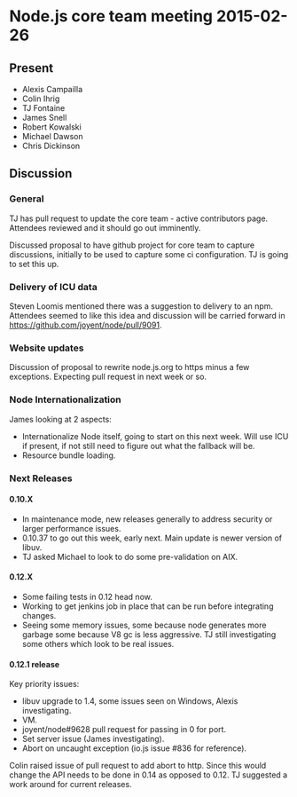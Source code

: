 # Node.js core team meeting 2015-02-26

## Present

- Alexis Campailla
- Colin Ihrig
- TJ Fontaine
- James Snell
- Robert Kowalski
- Michael Dawson
- Chris Dickinson

## Discussion

### General

TJ has pull request to update the core team - active contributors page.
Attendees reviewed and it should go out imminently.

Discussed proposal to have github project for core team to capture
discussions, initially to be used to capture some ci configuration. TJ is
going to set this up.

### Delivery of ICU data

Steven Loomis mentioned there was a suggestion to delivery to an npm.
Attendees seemed to like this idea and discussion will be carried forward in
https://github.com/joyent/node/pull/9091.

### Website updates

Discussion of proposal to rewrite node.js.org to https minus a few exceptions.
Expecting pull request in next week or so.

### Node Internationalization

James looking at 2 aspects:

* Internationalize Node itself, going to start on this next week.  Will use ICU
if present, if not still need to figure out what the fallback will be.
* Resource bundle loading.

### Next Releases

#### 0.10.X

* In maintenance mode, new releases generally to  address security or larger
performance issues.
* 0.10.37 to go out this week, early next.  Main update is newer version of
libuv.
* TJ asked Michael to look to do some pre-validation on AIX.

#### 0.12.X

* Some failing tests in 0.12 head now.
* Working to get jenkins job in place that can be run before integrating
changes.
* Seeing some memory issues, some because node generates more garbage some
because V8 gc is less aggressive. TJ still investigating some others which
look to be real issues.

#### 0.12.1 release

Key priority issues:

* libuv upgrade to 1.4, some issues seen on Windows, Alexis investigating.
* VM.
* joyent/node#9628 pull request for passing in 0 for port.
* Set server issue (James investigating).
* Abort on uncaught exception (io.js issue #836 for reference).

Colin raised issue of pull request to add abort to http.
Since this would change the API needs to be done in 0.14 as opposed to 0.12.
TJ suggested a work around for current releases.
